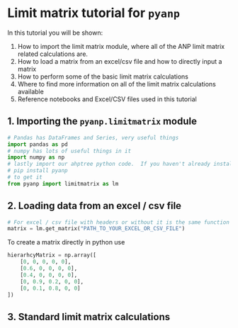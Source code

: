 # Limit matrix tutorial for `pyanp`
In this tutorial you will be shown:

1. How to import the limit matrix module, where all of the ANP limit matrix related calculations are.
2. How to load a matrix from an excel/csv file and how to directly input a matrix
3. How to perform some of the basic limit matrix calculations
4. Where to find more information on all of the limit matrix calculations available
5. Reference notebooks and Excel/CSV files used in this  tutorial

## 1. Importing the `pyanp.limitmatrix` module

```python
# Pandas has DataFrames and Series, very useful things
import pandas as pd
# numpy has lots of useful things in it
import numpy as np
# lastly import our ahptree python code.  If you haven't already installed the pyanp library do
# pip install pyanp
# to get it
from pyanp import limitmatrix as lm
```

## 2. Loading data from an excel / csv file

```python
# For excel / csv file with headers or without it is the same function
matrix = lm.get_matrix("PATH_TO_YOUR_EXCEL_OR_CSV_FILE")
```
To create a matrix directly in python use
```python
hierarhcyMatrix = np.array([
    [0, 0, 0, 0, 0],
    [0.6, 0, 0, 0, 0],
    [0.4, 0, 0, 0, 0],
    [0, 0.9, 0.2, 0, 0],
    [0, 0.1, 0.8, 0, 0]
])
```

## 3. Standard limit matrix calculations
